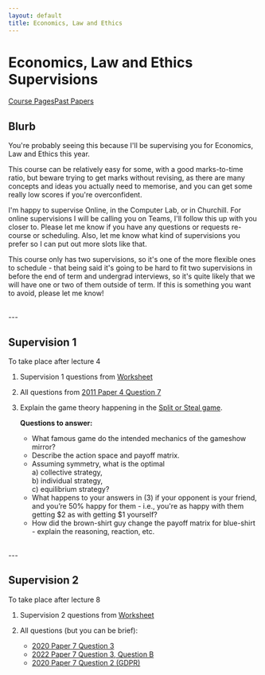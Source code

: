 ```yaml
---
layout: default
title: Economics, Law and Ethics
---
```


# Economics, Law and Ethics Supervisions
[Course Pages](https://www.cl.cam.ac.uk/teaching/2526/EconLaw/)[Past Papers](https://www.cl.cam.ac.uk/teaching/exams/pastpapers/t-EconomicsLawandEthics.html)

## Blurb

You're probably seeing this because I'll be supervising you for Economics, Law and Ethics this year.

This course can be relatively easy for some, with a good marks-to-time ratio, but beware trying to get marks without revising, as there are many concepts and ideas you actually need to memorise, and you can get some really low scores if you're overconfident.

I'm happy to supervise Online, in the Computer Lab, or in Churchill. For online supervisions I will be calling you on Teams, I'll follow this up with you closer to. Please let me know if you have any questions or requests re- course or scheduling. Also, let me know what kind of supervisions you prefer so I can put out more slots like that. 

This course only has two supervisions, so it's one of the more flexible ones to schedule - that being said it's going to be hard to fit two supervisions in before the end of term and undergrad interviews, so it's quite likely that we will have one or two of them outside of term. If this is something you want to avoid, please let me know!

<br>---<br>

## Supervision 1
To take place after lecture 4

1. Supervision 1 questions from [Worksheet](https://www.cl.cam.ac.uk/teaching/2425/EconLaw/supervision-material-2024-25.pdf)

2. All questions from [2011 Paper 4 Question 7](https://www.cl.cam.ac.uk/teaching/exams/pastpapers/y2011p4q7.pdf)

3. Explain the game theory happening in the [Split or Steal game](https://www.youtube.com/watch?v=S0qjK3TWZE8).

   **Questions to answer:**
   - What famous game do the intended mechanics of the gameshow mirror?  
   - Describe the action space and payoff matrix.  
   - Assuming symmetry, what is the optimal  
     a) collective strategy,  
     b) individual strategy,  
     c) equilibrium strategy?  
   - What happens to your answers in (3) if your opponent is your friend, and you’re 50% happy for them - i.e., you're as happy with them getting \$2 as with getting \$1 yourself?  
   - How did the brown-shirt guy change the payoff matrix for blue-shirt - explain the reasoning, reaction, etc.

<br>---<br>

## Supervision 2
To take place after lecture 8

1. Supervision 2 questions from [Worksheet](https://www.cl.cam.ac.uk/teaching/2425/EconLaw/supervision-material-2024-25.pdf)

2. All questions (but you can be brief):
   - [2020 Paper 7 Question 3](https://www.cl.cam.ac.uk/teaching/exams/pastpapers/y2020p7q3.pdf)  
   - [2022 Paper 7 Question 3, Question B](https://www.cl.cam.ac.uk/teaching/exams/pastpapers/y2022p7q3.pdf)  
   - [2020 Paper 7 Question 2 (GDPR)](https://www.cl.cam.ac.uk/teaching/exams/pastpapers/y2020p7q2.pdf)
